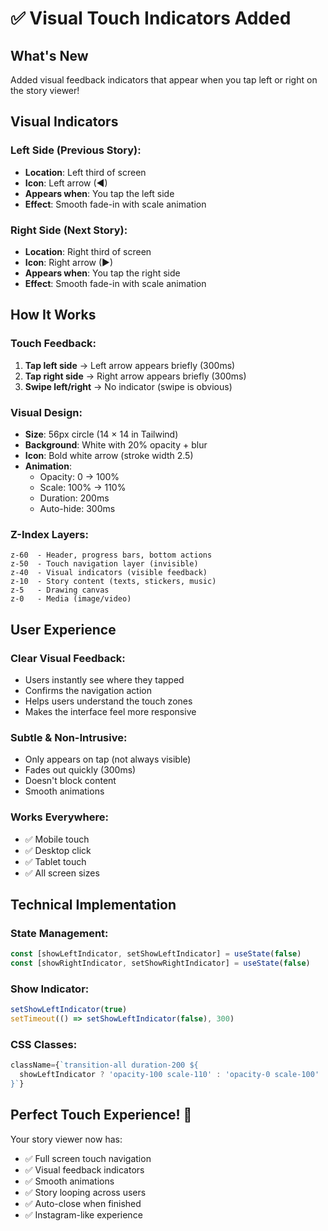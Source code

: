 # ✅ Visual Touch Indicators Added

## What's New

Added visual feedback indicators that appear when you tap left or right on the story viewer!

## Visual Indicators

### Left Side (Previous Story):
- **Location**: Left third of screen
- **Icon**: Left arrow (◀)
- **Appears when**: You tap the left side
- **Effect**: Smooth fade-in with scale animation

### Right Side (Next Story):
- **Location**: Right third of screen  
- **Icon**: Right arrow (▶)
- **Appears when**: You tap the right side
- **Effect**: Smooth fade-in with scale animation

## How It Works

### Touch Feedback:
1. **Tap left side** → Left arrow appears briefly (300ms)
2. **Tap right side** → Right arrow appears briefly (300ms)
3. **Swipe left/right** → No indicator (swipe is obvious)

### Visual Design:
- **Size**: 56px circle (14 × 14 in Tailwind)
- **Background**: White with 20% opacity + blur
- **Icon**: Bold white arrow (stroke width 2.5)
- **Animation**: 
  - Opacity: 0 → 100%
  - Scale: 100% → 110%
  - Duration: 200ms
  - Auto-hide: 300ms

### Z-Index Layers:
```
z-60  - Header, progress bars, bottom actions
z-50  - Touch navigation layer (invisible)
z-40  - Visual indicators (visible feedback)
z-10  - Story content (texts, stickers, music)
z-5   - Drawing canvas
z-0   - Media (image/video)
```

## User Experience

### Clear Visual Feedback:
- Users instantly see where they tapped
- Confirms the navigation action
- Helps users understand the touch zones
- Makes the interface feel more responsive

### Subtle & Non-Intrusive:
- Only appears on tap (not always visible)
- Fades out quickly (300ms)
- Doesn't block content
- Smooth animations

### Works Everywhere:
- ✅ Mobile touch
- ✅ Desktop click
- ✅ Tablet touch
- ✅ All screen sizes

## Technical Implementation

### State Management:
```typescript
const [showLeftIndicator, setShowLeftIndicator] = useState(false)
const [showRightIndicator, setShowRightIndicator] = useState(false)
```

### Show Indicator:
```typescript
setShowLeftIndicator(true)
setTimeout(() => setShowLeftIndicator(false), 300)
```

### CSS Classes:
```typescript
className={`transition-all duration-200 ${
  showLeftIndicator ? 'opacity-100 scale-110' : 'opacity-0 scale-100'
}`}
```

## Perfect Touch Experience! 🎉

Your story viewer now has:
- ✅ Full screen touch navigation
- ✅ Visual feedback indicators
- ✅ Smooth animations
- ✅ Story looping across users
- ✅ Auto-close when finished
- ✅ Instagram-like experience
